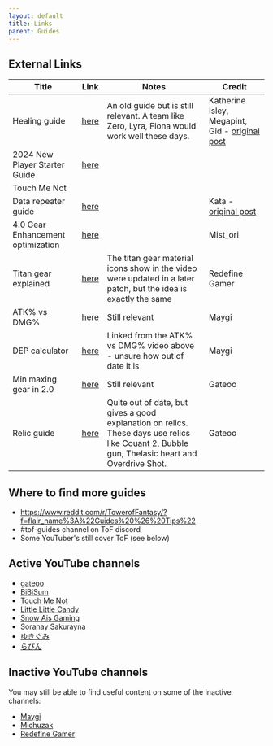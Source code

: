 ```yaml
---
layout: default
title: Links
parent: Guides
---
```


## External Links

| Title    | Link | Notes | Credit |
| -------- | ------- | ------- | ------- |
| Healing guide  | [here](https://docs.google.com/document/d/1aVncsZwXMuTENDynwEtzJzHzLyVfrou9ovbLg9gvuVQ/edit?usp=sharing) | An old guide but is still relevant. A team like Zero, Lyra, Fiona would work well these days. | Katherine Isley, Megapint, Gid - [original post](https://www.reddit.com/r/TowerofFantasy/comments/12aerd0/healing_guide/) |
| 2024 New Player Starter Guide | [here](https://www.youtube.com/watch?v=o2F5f_q9BVw) | | 
Touch Me Not |
| Data repeater guide | [here](files/DataRepeaterGuide.pdf) | | Kata - [original post](https://www.reddit.com/r/TowerofFantasy/comments/1dr0uke/data_repeater_aka_blocker_guide/)|
| 4.0 Gear Enhancement optimization | [here](https://www.reddit.com/r/TowerofFantasy/comments/1d9df0m/psa_optimizing_gear_enhancements_in_40/) | | Mist_ori |
| Titan gear explained | [here](https://www.youtube.com/watch?v=Yeoe1ue0qdY) | The titan gear material icons show in the video were updated in a later patch, but the idea is exactly the same | Redefine Gamer |
| ATK% vs DMG% | [here](https://www.youtube.com/watch?v=OxUgHf-qB44) | Still relevant | Maygi |
| DEP calculator | [here](https://docs.google.com/spreadsheets/d/1ZrJokNh_0AF_9welc7Etz6K8jlpzi5bXpiWz-mQZa78/edit?gid=1758431159#gid=1758431159) | Linked from the ATK% vs DMG% video above - unsure how out of date it is | Maygi |
| Min maxing gear in 2.0 | [here](https://www.youtube.com/watch?v=hIJPyH-g2sc) | Still relevant | Gateoo |
| Relic guide | [here](https://www.youtube.com/watch?v=AOc09cf9FIQ) | Quite out of date, but gives a good explanation on relics. These days use relics like Couant 2, Bubble gun, Thelasic heart and Overdrive Shot. | Gateoo |

## Where to find more guides

- https://www.reddit.com/r/TowerofFantasy/?f=flair_name%3A%22Guides%20%26%20Tips%22
- #tof-guides channel on ToF discord
- Some YouTuber's still cover ToF (see below)

## Active YouTube channels

- [gateoo](https://www.youtube.com/@gateoo)
- [BiBiSum](https://www.youtube.com/@BiBiSum)
- [Touch Me Not](https://www.youtube.com/@TouchMeNot22)
- [Little Little Candy](https://www.youtube.com/@Little_Little_Candy)
- [Snow Ais Gaming](https://www.youtube.com/@SnowAisGaming/videos)
- [Soranay Sakurayna](https://www.youtube.com/@soranaysakurayna)
- [ゆきぐみ](https://www.youtube.com/@user-sc3cy9qx2d)
- [らぴん](https://www.youtube.com/@L4p1n09)

## Inactive YouTube channels

You may still be able to find useful content on some of the inactive channels:

- [Maygi](https://www.youtube.com/@Maygi)
- [Michuzak](https://www.youtube.com/@Michuzak)
- [Redefine Gamer](https://www.youtube.com/@RedefineGamer)
